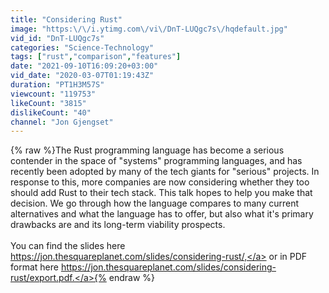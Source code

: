 ```yaml
---
title: "Considering Rust"
image: "https:\/\/i.ytimg.com\/vi\/DnT-LUQgc7s\/hqdefault.jpg"
vid_id: "DnT-LUQgc7s"
categories: "Science-Technology"
tags: ["rust","comparison","features"]
date: "2021-09-10T16:09:20+03:00"
vid_date: "2020-03-07T01:19:43Z"
duration: "PT1H3M57S"
viewcount: "119753"
likeCount: "3815"
dislikeCount: "40"
channel: "Jon Gjengset"
---
```

{% raw %}The Rust programming language has become a serious contender in the space of &quot;systems&quot; programming languages, and has recently been adopted by many of the tech giants for &quot;serious&quot; projects. In response to this, more companies are now considering whether they too should add Rust to their tech stack. This talk hopes to help you make that decision. We go through how the language compares to many current alternatives and what the language has to offer, but also what it's primary drawbacks are and its long-term viability prospects.<br /><br />You can find the slides here <a rel="nofollow" target="blank" href="https://jon.thesquareplanet.com/slides/considering-rust/,">https://jon.thesquareplanet.com/slides/considering-rust/,</a> or in PDF format here <a rel="nofollow" target="blank" href="https://jon.thesquareplanet.com/slides/considering-rust/export.pdf.">https://jon.thesquareplanet.com/slides/considering-rust/export.pdf.</a>{% endraw %}
